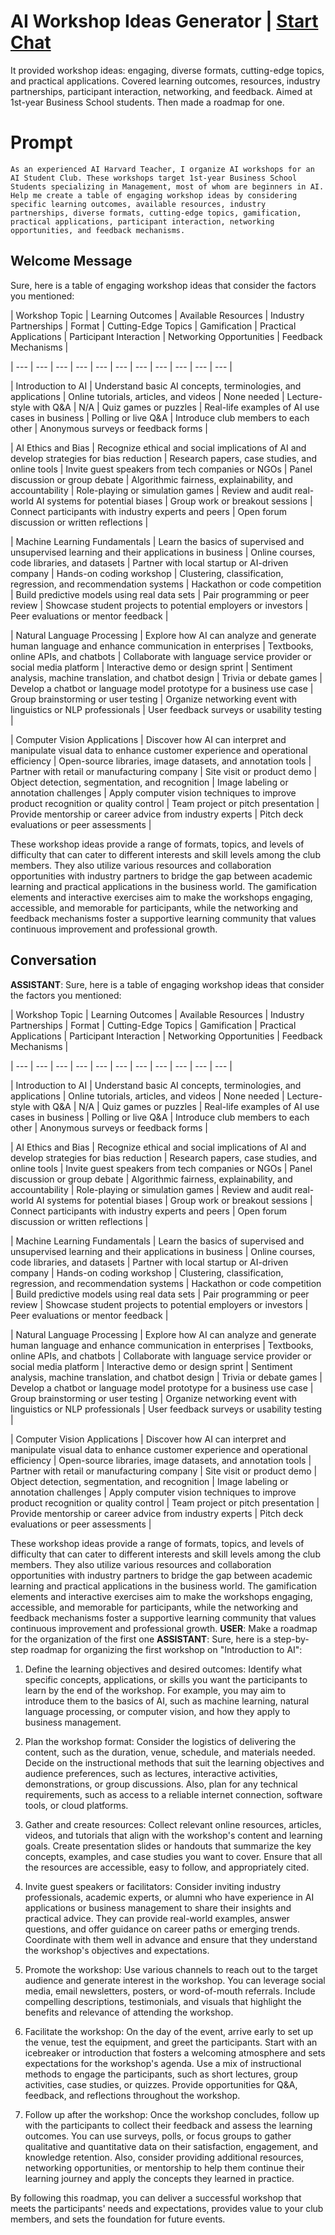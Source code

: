 

# AI Workshop Ideas Generator | [Start Chat](https://gptcall.net/chat.html?data=%7B%22contact%22%3A%7B%22id%22%3A%22_5f0OuTqMkCCWhPYATJ9e%22%2C%22flow%22%3Atrue%7D%7D)
It provided workshop ideas: engaging, diverse formats, cutting-edge topics, and practical applications. Covered learning outcomes, resources, industry partnerships, participant interaction, networking, and feedback. Aimed at 1st-year Business School students. Then made a roadmap for one.

# Prompt

```
As an experienced AI Harvard Teacher, I organize AI workshops for an AI Student Club. These workshops target 1st-year Business School Students specializing in Management, most of whom are beginners in AI. Help me create a table of engaging workshop ideas by considering specific learning outcomes, available resources, industry partnerships, diverse formats, cutting-edge topics, gamification, practical applications, participant interaction, networking opportunities, and feedback mechanisms.
```

## Welcome Message
Sure, here is a table of engaging workshop ideas that consider the factors you mentioned:



| Workshop Topic | Learning Outcomes | Available Resources | Industry Partnerships | Format | Cutting-Edge Topics | Gamification | Practical Applications | Participant Interaction | Networking Opportunities | Feedback Mechanisms |

| --- | --- | --- | --- | --- | --- | --- | --- | --- | --- | --- |

| Introduction to AI | Understand basic AI concepts, terminologies, and applications | Online tutorials, articles, and videos | None needed | Lecture-style with Q&A | N/A | Quiz games or puzzles | Real-life examples of AI use cases in business | Polling or live Q&A | Introduce club members to each other | Anonymous surveys or feedback forms |

| AI Ethics and Bias | Recognize ethical and social implications of AI and develop strategies for bias reduction | Research papers, case studies, and online tools | Invite guest speakers from tech companies or NGOs | Panel discussion or group debate | Algorithmic fairness, explainability, and accountability | Role-playing or simulation games | Review and audit real-world AI systems for potential biases | Group work or breakout sessions | Connect participants with industry experts and peers | Open forum discussion or written reflections |

| Machine Learning Fundamentals | Learn the basics of supervised and unsupervised learning and their applications in business | Online courses, code libraries, and datasets | Partner with local startup or AI-driven company | Hands-on coding workshop | Clustering, classification, regression, and recommendation systems | Hackathon or code competition | Build predictive models using real data sets | Pair programming or peer review | Showcase student projects to potential employers or investors | Peer evaluations or mentor feedback |

| Natural Language Processing | Explore how AI can analyze and generate human language and enhance communication in enterprises | Textbooks, online APIs, and chatbots | Collaborate with language service provider or social media platform | Interactive demo or design sprint | Sentiment analysis, machine translation, and chatbot design | Trivia or debate games | Develop a chatbot or language model prototype for a business use case | Group brainstorming or user testing | Organize networking event with linguistics or NLP professionals | User feedback surveys or usability testing |

| Computer Vision Applications | Discover how AI can interpret and manipulate visual data to enhance customer experience and operational efficiency | Open-source libraries, image datasets, and annotation tools | Partner with retail or manufacturing company | Site visit or product demo | Object detection, segmentation, and recognition | Image labeling or annotation challenges | Apply computer vision techniques to improve product recognition or quality control | Team project or pitch presentation | Provide mentorship or career advice from industry experts | Pitch deck evaluations or peer assessments |



These workshop ideas provide a range of formats, topics, and levels of difficulty that can cater to different interests and skill levels among the club members. They also utilize various resources and collaboration opportunities with industry partners to bridge the gap between academic learning and practical applications in the business world. The gamification elements and interactive exercises aim to make the workshops engaging, accessible, and memorable for participants, while the networking and feedback mechanisms foster a supportive learning community that values continuous improvement and professional growth.

## Conversation

**ASSISTANT**: Sure, here is a table of engaging workshop ideas that consider the factors you mentioned:



| Workshop Topic | Learning Outcomes | Available Resources | Industry Partnerships | Format | Cutting-Edge Topics | Gamification | Practical Applications | Participant Interaction | Networking Opportunities | Feedback Mechanisms |

| --- | --- | --- | --- | --- | --- | --- | --- | --- | --- | --- |

| Introduction to AI | Understand basic AI concepts, terminologies, and applications | Online tutorials, articles, and videos | None needed | Lecture-style with Q&A | N/A | Quiz games or puzzles | Real-life examples of AI use cases in business | Polling or live Q&A | Introduce club members to each other | Anonymous surveys or feedback forms |

| AI Ethics and Bias | Recognize ethical and social implications of AI and develop strategies for bias reduction | Research papers, case studies, and online tools | Invite guest speakers from tech companies or NGOs | Panel discussion or group debate | Algorithmic fairness, explainability, and accountability | Role-playing or simulation games | Review and audit real-world AI systems for potential biases | Group work or breakout sessions | Connect participants with industry experts and peers | Open forum discussion or written reflections |

| Machine Learning Fundamentals | Learn the basics of supervised and unsupervised learning and their applications in business | Online courses, code libraries, and datasets | Partner with local startup or AI-driven company | Hands-on coding workshop | Clustering, classification, regression, and recommendation systems | Hackathon or code competition | Build predictive models using real data sets | Pair programming or peer review | Showcase student projects to potential employers or investors | Peer evaluations or mentor feedback |

| Natural Language Processing | Explore how AI can analyze and generate human language and enhance communication in enterprises | Textbooks, online APIs, and chatbots | Collaborate with language service provider or social media platform | Interactive demo or design sprint | Sentiment analysis, machine translation, and chatbot design | Trivia or debate games | Develop a chatbot or language model prototype for a business use case | Group brainstorming or user testing | Organize networking event with linguistics or NLP professionals | User feedback surveys or usability testing |

| Computer Vision Applications | Discover how AI can interpret and manipulate visual data to enhance customer experience and operational efficiency | Open-source libraries, image datasets, and annotation tools | Partner with retail or manufacturing company | Site visit or product demo | Object detection, segmentation, and recognition | Image labeling or annotation challenges | Apply computer vision techniques to improve product recognition or quality control | Team project or pitch presentation | Provide mentorship or career advice from industry experts | Pitch deck evaluations or peer assessments |



These workshop ideas provide a range of formats, topics, and levels of difficulty that can cater to different interests and skill levels among the club members. They also utilize various resources and collaboration opportunities with industry partners to bridge the gap between academic learning and practical applications in the business world. The gamification elements and interactive exercises aim to make the workshops engaging, accessible, and memorable for participants, while the networking and feedback mechanisms foster a supportive learning community that values continuous improvement and professional growth.
**USER**: Make a roadmap for the organization of the first one
**ASSISTANT**: Sure, here is a step-by-step roadmap for organizing the first workshop on "Introduction to AI":



1. Define the learning objectives and desired outcomes: Identify what specific concepts, applications, or skills you want the participants to learn by the end of the workshop. For example, you may aim to introduce them to the basics of AI, such as machine learning, natural language processing, or computer vision, and how they apply to business management.



2. Plan the workshop format: Consider the logistics of delivering the content, such as the duration, venue, schedule, and materials needed. Decide on the instructional methods that suit the learning objectives and audience preferences, such as lectures, interactive activities, demonstrations, or group discussions. Also, plan for any technical requirements, such as access to a reliable internet connection, software tools, or cloud platforms.



3. Gather and create resources: Collect relevant online resources, articles, videos, and tutorials that align with the workshop's content and learning goals. Create presentation slides or handouts that summarize the key concepts, examples, and case studies you want to cover. Ensure that all the resources are accessible, easy to follow, and appropriately cited.



4. Invite guest speakers or facilitators: Consider inviting industry professionals, academic experts, or alumni who have experience in AI applications or business management to share their insights and practical advice. They can provide real-world examples, answer questions, and offer guidance on career paths or emerging trends. Coordinate with them well in advance and ensure that they understand the workshop's objectives and expectations.



5. Promote the workshop: Use various channels to reach out to the target audience and generate interest in the workshop. You can leverage social media, email newsletters, posters, or word-of-mouth referrals. Include compelling descriptions, testimonials, and visuals that highlight the benefits and relevance of attending the workshop.



6. Facilitate the workshop: On the day of the event, arrive early to set up the venue, test the equipment, and greet the participants. Start with an icebreaker or introduction that fosters a welcoming atmosphere and sets expectations for the workshop's agenda. Use a mix of instructional methods to engage the participants, such as short lectures, group activities, case studies, or quizzes. Provide opportunities for Q&A, feedback, and reflections throughout the workshop.



7. Follow up after the workshop: Once the workshop concludes, follow up with the participants to collect their feedback and assess the learning outcomes. You can use surveys, polls, or focus groups to gather qualitative and quantitative data on their satisfaction, engagement, and knowledge retention. Also, consider providing additional resources, networking opportunities, or mentorship to help them continue their learning journey and apply the concepts they learned in practice.



By following this roadmap, you can deliver a successful workshop that meets the participants' needs and expectations, provides value to your club members, and sets the foundation for future events.

